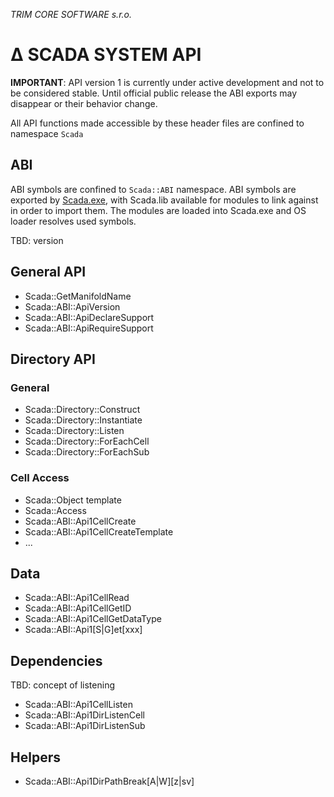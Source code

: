 ﻿*TRIM CORE SOFTWARE s.r.o.*
# ∆ SCADA SYSTEM API

**IMPORTANT**: API version 1 is currently under active development and not to be considered stable.
Until official public release the ABI exports may disappear or their behavior change.

All API functions made accessible by these header files are confined to namespace `Scada`

## ABI

ABI symbols are confined to `Scada::ABI` namespace.
ABI symbols are exported by [Scada.exe](../exe), with Scada.lib available for modules to link against in order to import them.
The modules are loaded into Scada.exe and OS loader resolves used symbols.

TBD: version

## General API

* Scada::GetManifoldName
* Scada::ABI::ApiVersion
* Scada::ABI::ApiDeclareSupport
* Scada::ABI::ApiRequireSupport

## Directory API

### General

* Scada::Directory::Construct
* Scada::Directory::Instantiate
* Scada::Directory::Listen
* Scada::Directory::ForEachCell
* Scada::Directory::ForEachSub

### Cell Access

* Scada::Object <T> template
* Scada::Access
* Scada::ABI::Api1CellCreate
* Scada::ABI::Api1CellCreateTemplate
* ...

## Data

* Scada::ABI::Api1CellRead
* Scada::ABI::Api1CellGetID
* Scada::ABI::Api1CellGetDataType
* Scada::ABI::Api1[S|G]et[xxx]

## Dependencies

TBD: concept of listening

* Scada::ABI::Api1CellListen
* Scada::ABI::Api1DirListenCell
* Scada::ABI::Api1DirListenSub

## Helpers

* Scada::ABI::Api1DirPathBreak[A|W][z|sv]

